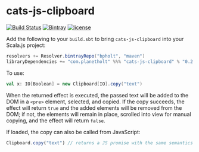 # cats-js-clipboard

[![Build Status](https://travis-ci.org/bpholt/cats-js-clipboard.svg?branch=master)](https://travis-ci.org/bpholt/cats-js-clipboard)
[![Bintray](https://img.shields.io/bintray/v/bpholt/maven/cats-js-clipboard.svg?style=flat-square)](https://bintray.com/bpholt/maven/cats-js-clipboard/view)
[![license](https://img.shields.io/github/license/bpholt/cats-js-clipboard.svg?style=flat-square)]()

Add the following to your `build.sbt` to bring `cats-js-clipboard` into your Scala.js project:

```scala
resolvers += Resolver.bintrayRepo("bpholt", "maven")
libraryDependencies += "com.planetholt" %%% "cats-js-clipboard" % "0.2.0"
```

To use:

```scala
val x: IO[Boolean] = new Clipboard[IO].copy("text")
```

When the returned effect is executed, the passed text will be added to the DOM in a `<pre>` element, selected, and copied. If the copy succeeds, the effect will return `true` and the added elements will be removed from the DOM; if not, the elements will remain in place, scrolled into view for manual copying, and the effect will return `false`.

If loaded, the copy can also be called from JavaScript:

```js
Clipboard.copy("text") // returns a JS promise with the same semantics as above
```
